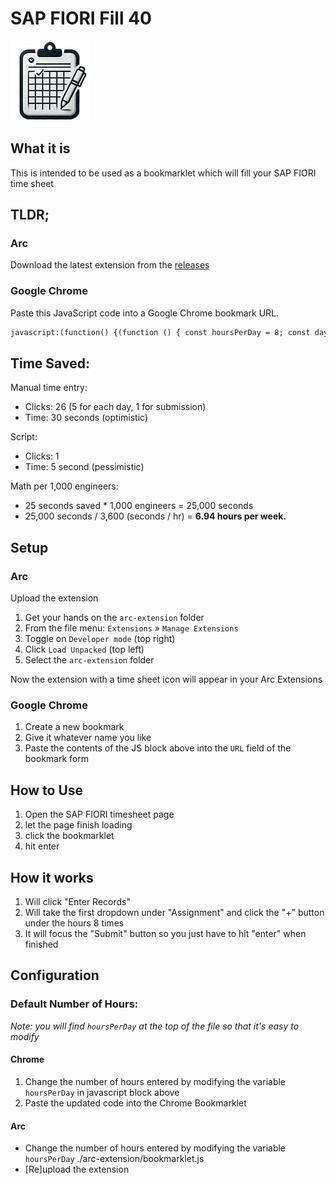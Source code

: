 # SAP FIORI Fill 40

<div>
   <img src="./arc-extension/icon-128.png" alt="Icon" />
</div>

## What it is

This is intended to be used as a bookmarklet which will fill your SAP FIORI time sheet

## TLDR;

### Arc

Download the latest extension from the [releases](https://github.com/ncharris93/sap-fiori-fill-40/releases)

### Google Chrome

Paste this JavaScript code into a Google Chrome bookmark URL.

<!-- Markdown so that it doesn't get formatted to be multiline -->

```markdown
javascript:(function() {(function () { const hoursPerDay = 8; const days = ['Monday', 'Tuesday', 'Wednesday', 'Thursday', 'Friday']; const elementIdRegex = { assignment: '^__box15-__clone\\d+-inner', plusHour: '^__input4-__clone\\d+-incrementBtn', hourValue: '^__input4-__clone\\d+-input-inner', }; function findElementWithText(type, text) { const elements = document.querySelectorAll(type); for (let ele of elements) { if (ele.textContent.trim().includes(text)) { return ele; } } return null; } function findChildWithIdPattern(tr, pattern) { const regex = new RegExp(pattern); const elements = tr.querySelectorAll('*'); for (let element of elements) { if (regex.test(element.id)) { return element; } } return null; } function simulateEnterKey(element) { const enterEvent = new KeyboardEvent('keydown', { key: 'Enter', code: 'Enter', keyCode: 13, charCode: 13, bubbles: true, }); element.dispatchEvent(enterEvent); } function simulateDownArrow(element) { element.focus(); const downArrowEvent = new KeyboardEvent('keydown', { key: 'ArrowDown', code: 'ArrowDown', keyCode: 40, bubbles: true, }); element.dispatchEvent(downArrowEvent); } function enterDailyHours({ day, plusButtonElementId, hourValueId }) { const buttonElement = document.getElementById(plusButtonElementId); const hourValueElement = document.getElementById(hourValueId); if (hourValueElement.value !== '0.00') { return console.warn(`Not overwriting hours for ${day}`); } if (buttonElement) { Array.from({ length: hoursPerDay }).forEach(() => { buttonElement.click(); }); console.log(`Set ${day}'s time to ${hoursPerDay} hours`); } else { console.warn(`Failed to find hour increment button for ${day}`); } } function focusSubmitButton() { const submitButton = findElementWithText('button', 'Submit'); if (submitButton) { submitButton.focus(); console.log('Submit Button Focused'); } else { console.warn('Failed to find Submit button'); } } function clickEnterRecordsButton() { const enterRecordsButton = findElementWithText('button', 'Enter Records'); if (enterRecordsButton) { enterRecordsButton.click(); console.log('clicked Enter Records button!'); simulateEnterKey(enterRecordsButton); } else { console.warn('Failed to find Enter Records button'); } } function enterWorkAssignment(day, elementId) { const inputElement = document.getElementById(elementId); if (!inputElement) { console.warn(`Failed to find the input for ${day}'s assignment`); } else if (inputElement.value.trim() !== '') { console.warn(`Not overwriting assignment for ${day} `); } else { simulateDownArrow(inputElement); simulateEnterKey(inputElement); console.log(`Set ${day}'s Assignment`); } } function pollForElement() { const mondayRow = findElementWithText('tr', 'Monday'); if (!mondayRow) { console.log("Can't enter records yet, retrying in 250..."); return setTimeout(pollForElement, 250); } const mondayAssignmentElement = findChildWithIdPattern( mondayRow.nextElementSibling, elementIdRegex.assignment ); if (!mondayAssignmentElement) { console.warn( 'Monday row available, but not inputs not ready yet, retrying in 250...' ); return setTimeout(pollForElement, 250); } console.log('Able to enter records, proceeding with assignment.'); days.forEach(fillOutDay); setTimeout(focusSubmitButton, 250); } function fillOutDay(day) { console.log(`Filling out ${day}`); const dayTableRow = findElementWithText('tr', day); const nextRow = dayTableRow.nextElementSibling; if (!nextRow) { return console.warn(`Can't find row to fill out data for ${day}`); } const assignmentNode = findChildWithIdPattern( nextRow, elementIdRegex.assignment ); if (assignmentNode) { enterWorkAssignment(day, assignmentNode.id); } else { console.warn(`Can't find Assignment field, skipping.`); } const hourValueNode = findChildWithIdPattern( nextRow, elementIdRegex.hourValue ); const hourPlusButtonNode = findChildWithIdPattern( nextRow, elementIdRegex.plusHour ); if (hourPlusButtonNode) { enterDailyHours({ day, plusButtonElementId: hourPlusButtonNode.id, hourValueId: hourValueNode.id, }); } else { console.warn(`Can't find Hours field, skipping.`); } } clickEnterRecordsButton(); pollForElement();})();})();
```

## Time Saved:

Manual time entry:

- Clicks: 26 (5 for each day, 1 for submission)
- Time: 30 seconds (optimistic)

Script:

- Clicks: 1
- Time: 5 second (pessimistic)

Math per 1,000 engineers:

- 25 seconds saved \* 1,000 engineers = 25,000 seconds
- 25,000 seconds / 3,600 (seconds / hr) = **6.94 hours per week.**

## Setup

### Arc

Upload the extension

1.  Get your hands on the `arc-extension` folder
2.  From the file menu: `Extensions` » `Manage Extensions`
3.  Toggle on `Developer mode` (top right)
4.  Click `Load Unpacked` (top left)
5.  Select the `arc-extension` folder

Now the extension with a time sheet icon will appear in your Arc Extensions

### Google Chrome

1. Create a new bookmark
2. Give it whatever name you like
3. Paste the contents of the JS block above into the `URL` field of the bookmark form

## How to Use

1. Open the SAP FIORI timesheet page
2. let the page finish loading
3. click the bookmarklet
4. hit enter

## How it works

1. Will click "Enter Records"
2. Will take the first dropdown under "Assignment" and click the "+" button under the hours 8 times
3. It will focus the "Submit" button so you just have to hit "enter" when finished

## Configuration

### Default Number of Hours:

_Note: you will find `hoursPerDay` at the top of the file so that it's easy to modify_

#### Chrome

1. Change the number of hours entered by modifying the variable `hoursPerDay` in javascript block above
2. Paste the updated code into the Chrome Bookmarklet

#### Arc

- Change the number of hours entered by modifying the variable `hoursPerDay` ./arc-extension/bookmarklet.js
- [Re]upload the extension
